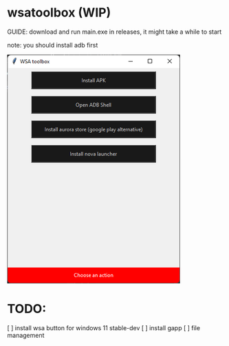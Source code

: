 ﻿# wsatoolbox (WIP)

GUIDE: download and run main.exe in releases, it might take a while to start

note: you should install adb first

![demo](images/scr.png)

# TODO:

[ ] install wsa button for windows 11 stable-dev
[ ] install gapp
[ ] file management
